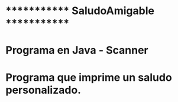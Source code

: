# *********** SaludoAmigable ***********
#
# Programa en Java - Scanner
# Programa que imprime un saludo personalizado.
